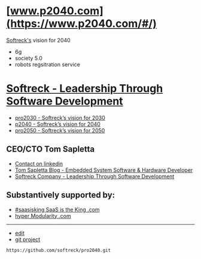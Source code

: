 # [www.p2040.com](https://www.p2040.com/#/)

[Softreck's](https://softreck.com/) vision for 2040


+ 6g
+ society 5.0
+ robots regsitration service



# [Softreck - Leadership Through Software Development](https://softreck.com/)

+ [pro2030 - Softreck’s vision for 2030](https://pro2030.com/)
+ [p2040 - Softreck’s vision for 2040](https://p2040.com/)
+ [pro2050 - Softreck’s vision for 2050](https://pro2050.com/)

## CEO/CTO Tom Sapletta

+ [Contact on linkedin](https://www.linkedin.com/in/tom-sapletta-com/)
+ [Tom Sapletta Blog - Embedded System Software & Hardware Developer](https://tom.sapletta.com/)
+ [Softreck Company - Leadership Through Software Development](https://softreck.com/)


## Substantively supported by: 

+ [#saasisking SaaS is the King .com](https://www.saasisking.com/)
+ [hyper Modularity .com](https://www.hypermodularity.com/)



---
+ [edit](https://github.com/softreck/pro2040/edit/main/README.md)
+ [git project](https://github.com/softreck)
```
https://github.com/softreck/pro2040.git
```
